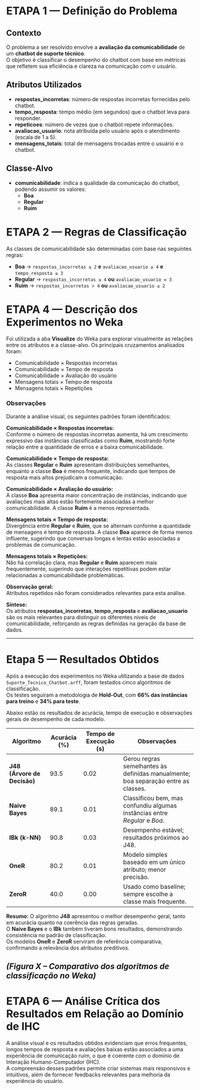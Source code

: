# ETAPA 1 — Definição do Problema

## Contexto
O problema a ser resolvido envolve a **avaliação da comunicabilidade** de um **chatbot de suporte técnico**.  
O objetivo é classificar o desempenho do chatbot com base em métricas que refletem sua eficiência e clareza na comunicação com o usuário.

## Atributos Utilizados
- **respostas_incorretas**: número de respostas incorretas fornecidas pelo chatbot.  
- **tempo_resposta**: tempo médio (em segundos) que o chatbot leva para responder.  
- **repeticoes**: número de vezes que o chatbot repete informações.  
- **avaliacao_usuario**: nota atribuída pelo usuário após o atendimento (escala de 1 a 5).  
- **mensagens_totais**: total de mensagens trocadas entre o usuário e o chatbot.

## Classe-Alvo
- **comunicabilidade**: indica a qualidade da comunicação do chatbot, podendo assumir os valores:
  - **Boa**
  - **Regular**
  - **Ruim**

# ETAPA 2 — Regras de Classificação
As classes de comunicabilidade são determinadas com base nas seguintes regras:

- **Boa** → `respostas_incorretas ≤ 2` **e** `avaliacao_usuario ≥ 4` **e** `tempo_resposta ≤ 3`
- **Regular** → `respostas_incorretas ≤ 4` **ou** `avaliacao_usuario = 3`
- **Ruim** → `respostas_incorretas > 4` **ou** `avaliacao_usuario ≤ 2`

# ETAPA 4 — Descrição dos Experimentos no Weka
Foi utilizada a aba **Visualize** do Weka para explorar visualmente as relações entre os atributos e a classe-alvo. Os principais cruzamentos analisados foram:
- Comunicabilidade × Respostas incorretas
- Comunicabilidade × Tempo de resposta
- Comunicabilidade × Avaliação do usuário
- Mensagens totais × Tempo de resposta
- Mensagens totais × Repetições

### Observações
Durante a análise visual, os seguintes padrões foram identificados:

**Comunicabilidade × Respostas incorretas:**  
Conforme o número de respostas incorretas aumenta, há um crescimento expressivo das instâncias classificadas como **Ruim**, mostrando forte relação entre a quantidade de erros e a baixa comunicabilidade.

**Comunicabilidade × Tempo de resposta:**  
As classes **Regular** e **Ruim** apresentam distribuições semelhantes, enquanto a classe **Boa** é menos frequente, indicando que tempos de resposta mais altos prejudicam a comunicação.

**Comunicabilidade × Avaliação do usuário:**  
A classe **Boa** apresenta maior concentração de instâncias, indicando que avaliações mais altas estão fortemente associadas a melhor comunicabilidade. A classe **Ruim** é a menos representada.

**Mensagens totais × Tempo de resposta:**  
Divergência entre **Regular** e **Ruim**, que se alternam conforme a quantidade de mensagens e tempo de resposta. A classe **Boa** aparece de forma menos influente, sugerindo que conversas longas e lentas estão associadas a problemas de comunicação.

**Mensagens totais × Repetições:**  
Não há correlação clara, mas **Regular** e **Ruim** aparecem mais frequentemente, sugerindo que interações repetitivas podem estar relacionadas a comunicabilidade problemáticas.

**Observação geral:**  
Atributos repetidos não foram considerados relevantes para esta análise.

**Síntese:**  
Os atributos **respostas_incorretas**, **tempo_resposta** e **avaliacao_usuario** são os mais relevantes para distinguir os diferentes níveis de comunicabilidade, reforçando as regras definidas na geração da base de dados.

---

# Etapa 5 — Resultados Obtidos

Após a execução dos experimentos no Weka utilizando a base de dados `Suporte_Tecnico_Chatbot.arff`, foram testados cinco algoritmos de classificação.  
Os testes seguiram a metodologia de **Hold-Out**, com **66% das instâncias para treino** e **34% para teste**.

Abaixo estão os resultados de acurácia, tempo de execução e observações gerais de desempenho de cada modelo.

| Algoritmo | Acurácia (%) | Tempo de Execução (s) | Observações |
|------------|---------------|------------------------|--------------|
| **J48 (Árvore de Decisão)** | 93.5 | 0.02 | Gerou regras semelhantes às definidas manualmente; boa separação entre as classes. |
| **Naive Bayes** | 89.1 | 0.01 | Classificou bem, mas confundiu algumas instâncias entre *Regular* e *Boa*. |
| **IBk (k-NN)** | 90.8 | 0.03 | Desempenho estável; resultados próximos ao J48. |
| **OneR** | 80.2 | 0.01 | Modelo simples baseado em um único atributo; menor precisão. |
| **ZeroR** | 40.0 | 0.00 | Usado como baseline; sempre escolhe a classe mais frequente. |

**Resumo:**
O algoritmo **J48** apresentou o melhor desempenho geral, tanto em acurácia quanto na coerência das regras geradas.  
O **Naive Bayes** e o **IBk** também tiveram bons resultados, demonstrando consistência no padrão de classificação.  
Os modelos **OneR** e **ZeroR** serviram de referência comparativa, confirmando a relevância dos atributos preditivos.

*(Figura X – Comparativo dos algoritmos de classificação no Weka)*
---

# ETAPA 6 — Análise Crítica dos Resultados em Relação ao Domínio de IHC
A análise visual e os resultados obtidos evidenciam que erros frequentes, longos tempos de resposta e avaliações baixas estão associados a uma experiência de comunicação ruim, o que é coerente com o domínio de Interação Humano-Computador (IHC).  
A compreensão desses padrões permite criar sistemas mais responsivos e intuitivos, além de fornecer feedbacks relevantes para melhoria da experiência do usuário.





